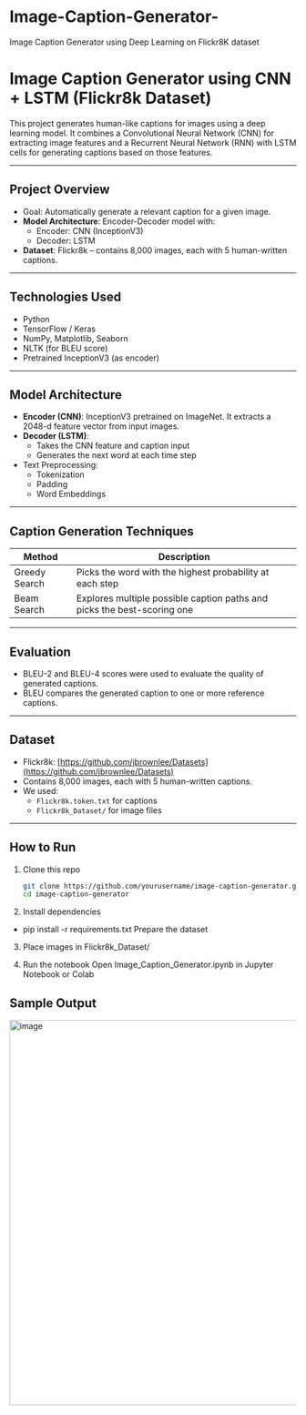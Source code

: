 # Image-Caption-Generator-
Image Caption Generator using Deep Learning on Flickr8K dataset
# Image Caption Generator using CNN + LSTM (Flickr8k Dataset)

This project generates human-like captions for images using a deep learning model. It combines a Convolutional Neural Network (CNN) for extracting image features and a Recurrent Neural Network (RNN) with LSTM cells for generating captions based on those features.

---

##  Project Overview

- Goal: Automatically generate a relevant caption for a given image.
- **Model Architecture**: Encoder-Decoder model with:
  - Encoder: CNN (InceptionV3)
  - Decoder: LSTM
- **Dataset**: Flickr8k – contains 8,000 images, each with 5 human-written captions.

---

##  Technologies Used

- Python 
- TensorFlow / Keras
- NumPy, Matplotlib, Seaborn
- NLTK (for BLEU score)
- Pretrained InceptionV3 (as encoder)

---

##  Model Architecture

- **Encoder (CNN)**: InceptionV3 pretrained on ImageNet. It extracts a 2048-d feature vector from input images.
- **Decoder (LSTM)**:
  - Takes the CNN feature and caption input
  - Generates the next word at each time step
- Text Preprocessing:
  - Tokenization
  - Padding
  - Word Embeddings

---

## Caption Generation Techniques

| Method        | Description |
|---------------|-------------|
| Greedy Search | Picks the word with the highest probability at each step |
| Beam Search   | Explores multiple possible caption paths and picks the best-scoring one |

---

## Evaluation

- BLEU-2 and BLEU-4 scores were used to evaluate the quality of generated captions.
- BLEU compares the generated caption to one or more reference captions.

---

##  Dataset

- Flickr8k: [https://github.com/jbrownlee/Datasets](https://github.com/jbrownlee/Datasets)
- Contains 8,000 images, each with 5 human-written captions.
- We used:
  - `Flickr8k.token.txt` for captions
  - `Flickr8k_Dataset/` for image files

---

##  How to Run

1. Clone this repo
   ```bash
   git clone https://github.com/yourusername/image-caption-generator.git
   cd image-caption-generator
2. Install dependencies
- pip install -r requirements.txt
  Prepare the dataset
3. Place images in Flickr8k_Dataset/

4. Run the notebook
  Open Image_Caption_Generator.ipynb in Jupyter Notebook or Colab

##  Sample Output
<img width="711" height="677" alt="image" src="[https://github.com/user-attachments/assets/530f1ac1-25ee-41e8-b09a-b70cfeec18d](https://github.com/user-attachments/assets/530f1ac1-25ee-41e8-b09a-b70cfeec18d0)0" />





 
